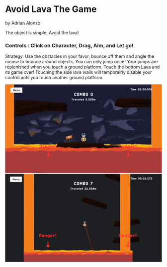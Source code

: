 # Avoid Lava The Game
by Adrian Alonzo

The object is simple: Avoid the lava!

### Controls : Click on Character, Drag, Aim, and Let go!
Strategy: Use the obstacles in your favor, bounce off them and angle the mouse to bounce around objects. You can only jump once! Your jumps are replenished when you touch a ground platform. Touch the bottom Lava and its game over! Touching the side lava walls will temporairly disable your control until you touch another ground platform.

![screenshot2](screenshot1.png)
![screenshot1](screenshot2.png)
